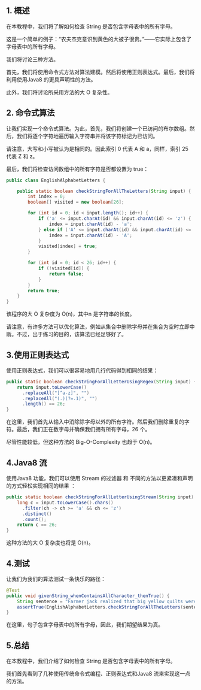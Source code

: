 ## 1. 概述

在本教程中，我们将了解如何检查 String 是否包含字母表中的所有字母。

这是一个简单的例子：“农夫杰克意识到黄色的大被子很贵。”——它实际上包含了字母表中的所有字母。

我们将讨论三种方法。

首先，我们将使用命令式方法对算法建模。然后将使用正则表达式。最后，我们将利用使用Java8 的更具声明性的方法。

此外，我们将讨论所采用方法的大 O 复杂性。

## 2. 命令式算法

让我们实现一个命令式算法。为此，首先，我们将创建一个已访问的布尔数组。然后，我们将逐个字符地遍历输入字符串并将该字符标记为已访问。

请注意，大写和小写被认为是相同的。因此索引 0 代表 A 和 a，同样，索引 25 代表 Z 和 z。

最后，我们将检查访问数组中的所有字符是否都设置为 true：

```java
public class EnglishAlphabetLetters {

    public static boolean checkStringForAllTheLetters(String input) {
        int index = 0;
        boolean[] visited = new boolean[26];

        for (int id = 0; id < input.length(); id++) {
            if ('a' <= input.charAt(id) && input.charAt(id) <= 'z') {
                index = input.charAt(id) - 'a';
            } else if ('A' <= input.charAt(id) && input.charAt(id) <= 'Z') {
                index = input.charAt(id) - 'A';
            }
            visited[index] = true;
        }

        for (int id = 0; id < 26; id++) {
            if (!visited[id]) {
                return false;
            }
        }
        return true;
    }
}
```

该程序的大 O 复杂度为 O(n)，其中n 是字符串的长度。

请注意，有许多方法可以优化算法，例如从集合中删除字母并在集合为空时立即中断。不过，出于练习的目的，该算法已经足够好了。

## 3.使用正则表达式

使用正则表达式，我们可以很容易地用几行代码得到相同的结果：

```java
public static boolean checkStringForAllLetterUsingRegex(String input) {
    return input.toLowerCase()
      .replaceAll("[^a-z]", "")
      .replaceAll("(.)(?=.1)", "")
      .length() == 26;
}
```

在这里，我们首先从输入中消除除字母以外的所有字符。然后我们删除重复的字符。最后，我们正在数字母并确保我们拥有所有字母，26 个。

尽管性能较低，但这种方法的 Big-O-Complexity 也趋于 O(n)。

## 4.Java8 流

使用Java8 功能，我们可以使用 Stream 的过滤器 和 不同的方法以更紧凑和声明的方式轻松实现相同的结果 ：

```java
public static boolean checkStringForAllLetterUsingStream(String input) {
    long c = input.toLowerCase().chars()
      .filter(ch -> ch >= 'a' && ch <= 'z')
      .distinct()
      .count();
    return c == 26;
}
```

这种方法的大 O 复杂度也将是 O(n)。

## 4.测试

让我们为我们的算法测试一条快乐的路径：

```java
@Test
public void givenString_whenContainsAllCharacter_thenTrue() {
    String sentence = "Farmer jack realized that big yellow quilts were expensive";
    assertTrue(EnglishAlphabetLetters.checkStringForAllTheLetters(sentence));
}
```

在这里，句子包含字母表中的所有字母，因此，我们期望结果为真。

## 5.总结

在本教程中，我们介绍了如何检查 String 是否包含字母表中的所有字母。

我们首先看到了几种使用传统命令式编程、正则表达式和Java8 流来实现这一点的方法。